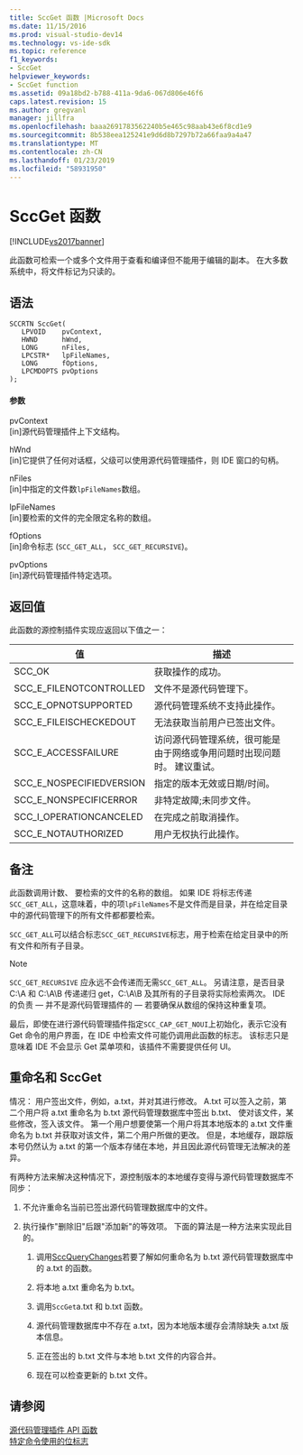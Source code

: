 ```yaml
---
title: SccGet 函数 |Microsoft Docs
ms.date: 11/15/2016
ms.prod: visual-studio-dev14
ms.technology: vs-ide-sdk
ms.topic: reference
f1_keywords:
- SccGet
helpviewer_keywords:
- SccGet function
ms.assetid: 09a18bd2-b788-411a-9da6-067d806e46f6
caps.latest.revision: 15
ms.author: gregvanl
manager: jillfra
ms.openlocfilehash: baaa2691783562240b5e465c98aab43e6f8cd1e9
ms.sourcegitcommit: 8b538eea125241e9d6d8b7297b72a66faa9a4a47
ms.translationtype: MT
ms.contentlocale: zh-CN
ms.lasthandoff: 01/23/2019
ms.locfileid: "58931950"
---
```

# <a name="sccget-function"></a>SccGet 函数
[!INCLUDE[vs2017banner](../includes/vs2017banner.md)]

此函数可检索一个或多个文件用于查看和编译但不能用于编辑的副本。 在大多数系统中，将文件标记为只读的。  
  
## <a name="syntax"></a>语法  
  
```cpp#  
SCCRTN SccGet(  
   LPVOID    pvContext,  
   HWND      hWnd,  
   LONG      nFiles,  
   LPCSTR*   lpFileNames,  
   LONG      fOptions,  
   LPCMDOPTS pvOptions  
);  
```  
  
#### <a name="parameters"></a>参数  
 pvContext  
 [in]源代码管理插件上下文结构。  
  
 hWnd  
 [in]它提供了任何对话框，父级可以使用源代码管理插件，则 IDE 窗口的句柄。  
  
 nFiles  
 [in]中指定的文件数`lpFileNames`数组。  
  
 lpFileNames  
 [in]要检索的文件的完全限定名称的数组。  
  
 fOptions  
 [in]命令标志 (`SCC_GET_ALL`， `SCC_GET_RECURSIVE`)。  
  
 pvOptions  
 [in]源代码管理插件特定选项。  
  
## <a name="return-value"></a>返回值  
 此函数的源控制插件实现应返回以下值之一：  
  
|值|描述|  
|-----------|-----------------|  
|SCC_OK|获取操作的成功。|  
|SCC_E_FILENOTCONTROLLED|文件不是源代码管理下。|  
|SCC_E_OPNOTSUPPORTED|源代码管理系统不支持此操作。|  
|SCC_E_FILEISCHECKEDOUT|无法获取当前用户已签出文件。|  
|SCC_E_ACCESSFAILURE|访问源代码管理系统，很可能是由于网络或争用问题时出现问题时。 建议重试。|  
|SCC_E_NOSPECIFIEDVERSION|指定的版本无效或日期/时间。|  
|SCC_E_NONSPECIFICERROR|非特定故障;未同步文件。|  
|SCC_I_OPERATIONCANCELED|在完成之前取消操作。|  
|SCC_E_NOTAUTHORIZED|用户无权执行此操作。|  
  
## <a name="remarks"></a>备注  
 此函数调用计数、 要检索的文件的名称的数组。 如果 IDE 将标志传递`SCC_GET_ALL`，这意味着，中的项`lpFileNames`不是文件而是目录，并在给定目录中的源代码管理下的所有文件都都要检索。  
  
 `SCC_GET_ALL`可以结合标志`SCC_GET_RECURSIVE`标志，用于检索在给定目录中的所有文件和所有子目录。  
  
> [!NOTE]
>  `SCC_GET_RECURSIVE` 应永远不会传递而无需`SCC_GET_ALL`。 另请注意，是否目录 C:\A 和 C:\A\B 传递递归 get，C:\A\B 及其所有的子目录将实际检索两次。 IDE 的负责 — 并不是源代码管理插件的 — 若要确保从数组的保持这种重复项。  
  
 最后，即使在进行源代码管理插件指定`SCC_CAP_GET_NOUI`上初始化，表示它没有 Get 命令的用户界面，在 IDE 中检索文件可能仍调用此函数的标志。 该标志只是意味着 IDE 不会显示 Get 菜单项和，该插件不需要提供任何 UI。  
  
## <a name="renaming-and-sccget"></a>重命名和 SccGet  
 情况： 用户签出文件，例如，a.txt，并对其进行修改。 A.txt 可以签入之前，第二个用户将 a.txt 重命名为 b.txt 源代码管理数据库中签出 b.txt、 使对该文件，某些修改，签入该文件。 第一个用户想要使第一个用户将其本地版本的 a.txt 文件重命名为 b.txt 并获取对该文件，第二个用户所做的更改。 但是，本地缓存，跟踪版本号仍然认为 a.txt 的第一个版本存储在本地，并且因此源代码管理无法解决的差异。  
  
 有两种方法来解决这种情况下，源控制版本的本地缓存变得与源代码管理数据库不同步：  
  
1.  不允许重命名当前已签出源代码管理数据库中的文件。  
  
2.  执行操作"删除旧"后跟"添加新"的等效项。 下面的算法是一种方法来实现此目的。  
  
    1.  调用[SccQueryChanges](../extensibility/sccquerychanges-function.md)若要了解如何重命名为 b.txt 源代码管理数据库中的 a.txt 的函数。  
  
    2.  将本地 a.txt 重命名为 b.txt。  
  
    3.  调用`SccGet`a.txt 和 b.txt 函数。  
  
    4.  源代码管理数据库中不存在 a.txt，因为本地版本缓存会清除缺失 a.txt 版本信息。  
  
    5.  正在签出的 b.txt 文件与本地 b.txt 文件的内容合并。  
  
    6.  现在可以检查更新的 b.txt 文件。  
  
## <a name="see-also"></a>请参阅  
 [源代码管理插件 API 函数](../extensibility/source-control-plug-in-api-functions.md)   
 [特定命令使用的位标志](../extensibility/bitflags-used-by-specific-commands.md)
